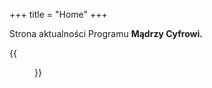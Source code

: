 +++
title = "Home"
+++

Strona aktualności Programu **Mądrzy Cyfrowi.**

{{<figure src="/img/pomysl-na-wakacje.png" title="Termin rekrutacji edycji wakacyjnej to 30 czerwca. Zarejestruj swoją placówkę już dziś!" >}}
